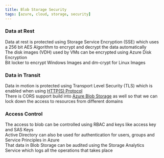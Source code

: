 ```yaml
---
title: Blob Storage Security
tags: [azure, cloud, storage, security]
---
```


### Data at Rest

Data at rest is protected using Storage Service Encryption (SSE) which uses a 256 bit AES   Algorithm to encrypt and decrypt the data automatically  
The disk images (VDH) used by VMs can be encrypted using Azure Disk Encryption  
Bit locker to encrypt Windows Images and dm-crypt for Linux Images

### Data in Transit

Data in motion is protected using Transport Level Security (TLS) which is enabled when using [HTTP(S) Protocol](../../../Computer%20Networks/Layer-wise%20Concepts/Application%20Layer%20Protocols/HTTP(S)%20Protocol.md)  
There is CORS support build into [Azure Blob Storage](Azure%20Blob%20Storage.md) as well so that we can lock down the access to resources from different domains

### Access Control

The access to blob can be controlled using RBAC and keys like access key and SAS Keys  
Active Directory can also be used for authentication for users, groups and Service Principles in Azure  
That data in Blob Storage can be audited using the Storage Analytics Service which logs all the operations that takes place